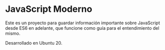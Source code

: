 # JavaScript Moderno

Este es un proyecto para guardar información importante sobre JavaScript desde ES6 en adelante, que funcione como guía para el entendimiento del mismo.

Desarrollado en Ubuntu 20.